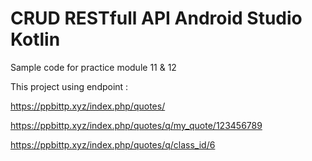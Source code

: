 # CRUD RESTfull API Android Studio Kotlin
Sample code for practice module 11 & 12

This project using endpoint :

https://ppbittp.xyz/index.php/quotes/

https://ppbittp.xyz/index.php/quotes/q/my_quote/123456789

https://ppbittp.xyz/index.php/quotes/q/class_id/6
